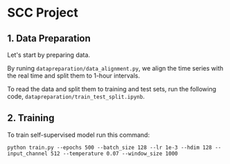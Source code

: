 # SCC Project

## 1. Data Preparation

Let's start by preparing data. 

By runing `datapreparation/data_alignment.py`, we align the time series with the real time and split them to 1-hour intervals.

To read the data and split them to training and test sets, run the following code, `datapreparation/train_test_split.ipynb`.

## 2. Training

To train self-supervised model run this command:
```train
python train.py --epochs 500 --batch_size 128 --lr 1e-3 --hdim 128 --input_channel 512 --temperature 0.07 --window_size 1000
```
